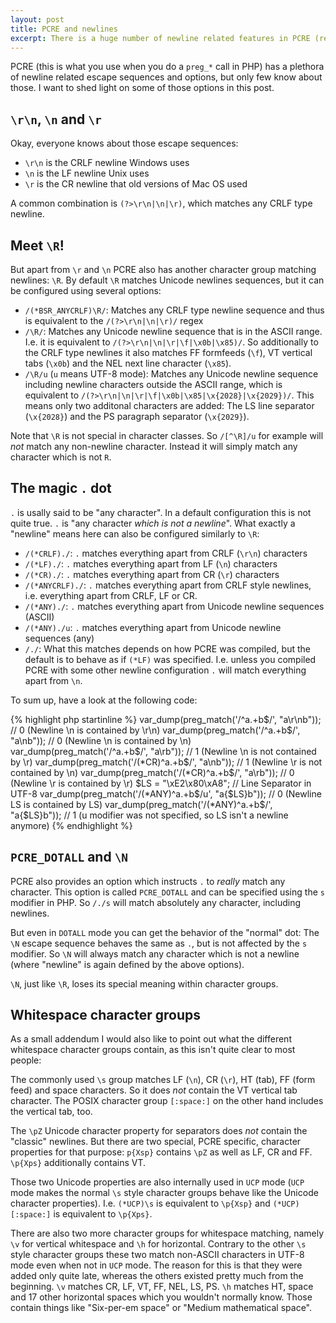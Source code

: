 ```yaml
---
layout: post
title: PCRE and newlines
excerpt: There is a huge number of newline related features in PCRE (regular expressions) that nearly nobody knows about. I want to shed light on some of those.
---
```

PCRE (this is what you use when you do a `preg_*` call in PHP) has a plethora of newline related
escape sequences and options, but only few know about those. I want to shed light on some of those
options in this post.

`\r\n`, `\n` and `\r`
---------------------

Okay, everyone knows about those escape sequences:

 * `\r\n` is the CRLF newline Windows uses
 * `\n` is the LF newline Unix uses
 * `\r` is the CR newline that old versions of Mac OS used

A common combination is `(?>\r\n|\n|\r)`, which matches any CRLF type newline.

Meet `\R`!
----------

But apart from `\r` and `\n` PCRE also has another character group matching newlines: `\R`. By
default `\R` matches Unicode newlines sequences, but it can be configured using several options:

 * `/(*BSR_ANYCRLF)\R/`: Matches any CRLF type newline sequence and thus is equivalent to the
   `/(?>\r\n|\n|\r)/` regex
 * `/\R/`: Matches any Unicode newline sequence that is in the ASCII range. I.e. it is equivalent to
   `/(?>\r\n|\n|\r|\f|\x0b|\x85)/`. So additionally to the CRLF type newlines it also matches
   FF formfeeds (`\f`), VT vertical tabs (`\x0b`) and the NEL next line character (`\x85`).
 * `/\R/u` (`u` means UTF-8 mode): Matches any Unicode newline sequence including newline characters
   outside the ASCII range, which is equivalent to `/(?>\r\n|\n|\r|\f|\x0b|\x85|\x{2028}|\x{2029})/`.
   This means only two additonal characters are added: The LS line separator (`\x{2028}`) and the
   PS paragraph separator (`\x{2029}`).

Note that `\R` is not special in character classes. So `/[^\R]/u` for example will *not* match any
non-newline character. Instead it will simply match any character which is not `R`.

The magic `.` dot
-----------------

`.` is usally said to be "any character". In a default configuration this is not quite true. `.` is
"any character *which is not a newline*". What exactly a "newline" means here can also be configured
similarly to `\R`:

 * `/(*CRLF)./`: `.` matches everything apart from CRLF (`\r\n`) characters
 * `/(*LF)./`: `.` matches everything apart from LF (`\n`) characters
 * `/(*CR)./`: `.` matches everything apart from CR (`\r`) characters
 * `/(*ANYCRLF)./`: `.` matches everything apart from CRLF style newlines, i.e. everything apart
   from CRLF, LF or CR.
 * `/(*ANY)./`: `.` matches everything apart from Unicode newline sequences (ASCII)
 * `/(*ANY)./u`: `.` matches everything apart from Unicode newline sequences (any)
 * `/./`: What this matches depends on how PCRE was compiled, but the default is to behave as if
    `(*LF)` was specified. I.e. unless you compiled PCRE with some other newline configuration `.`
    will match everything apart from `\n`.

To sum up, have a look at the following code:

{% highlight php startinline %}
var_dump(preg_match('/^a.+b$/',        "a\r\nb"));  // 0 (Newline \n is     contained by \r\n)
var_dump(preg_match('/^a.+b$/',        "a\nb"));    // 0 (Newline \n is     contained by \n)
var_dump(preg_match('/^a.+b$/',        "a\rb"));    // 1 (Newline \n is not contained by \r)
var_dump(preg_match('/(*CR)^a.+b$/',   "a\nb"));    // 1 (Newline \r is not contained by \n)
var_dump(preg_match('/(*CR)^a.+b$/',   "a\rb"));    // 0 (Newline \r is     contained by \r)
$LS = "\xE2\x80\xA8"; // Line Separator in UTF-8
var_dump(preg_match('/(*ANY)^a.+b$/u', "a{$LS}b")); // 0 (Newline LS is     contained by LS)
var_dump(preg_match('/(*ANY)^a.+b$/',  "a{$LS}b")); // 1 (u modifier was not specified, so LS isn't a newline anymore)
{% endhighlight %}

`PCRE_DOTALL` and `\N`
----------------------

PCRE also provides an option which instructs `.` to *really* match any character. This option is
called `PCRE_DOTALL` and can be specified using the `s` modifier in PHP. So `/./s` will match
absolutely any character, including newlines.

But even in `DOTALL` mode you can get the behavior of the "normal" dot: The `\N` escape sequence
behaves the same as `.`, but is not affected by the `s` modifier. So `\N` will always match any
character which is not a newline (where "newline" is again defined by the above options).

`\N`, just like `\R`, loses its special meaning within character groups.

Whitespace character groups
---------------------------

As a small addendum I would also like to point out what the different whitespace character groups
contain, as this isn't quite clear to most people:

The commonly used `\s` group matches LF (`\n`), CR (`\r`), HT (tab), FF (form feed) and space
characters. So it does *not* contain the VT vertical tab character. The POSIX character group
`[:space:]` on the other hand includes the vertical tab, too.

The `\pZ` Unicode character property for separators does *not* contain the "classic" newlines. But
there are two special, PCRE specific, character properties for that purpose: `p{Xsp}` contains `\pZ`
as well as LF, CR and FF. `\p{Xps}` additionally contains VT.

Those two Unicode properties are also internally used in `UCP` mode (`UCP` mode makes the normal
`\s` style character groups behave like the Unicode character properties). I.e. `(*UCP)\s` is
equivalent to `\p{Xsp}` and `(*UCP)[:space:]` is equivalent to `\p{Xps}`.

There are also two more character groups for whitespace matching, namely `\v` for vertical
whitespace and `\h` for horizontal. Contrary to the other `\s` style character groups these two
match non-ASCII characters in UTF-8 mode even when not in `UCP` mode. The reason for this is that
they were added only quite late, whereas the others existed pretty much from the beginning. `\v`
matches CR, LF, VT, FF, NEL, LS, PS. `\h` matches HT, space and 17 other horizontal spaces which you
wouldn't normally know. Those contain things like "Six-per-em space" or "Medium mathematical space".
